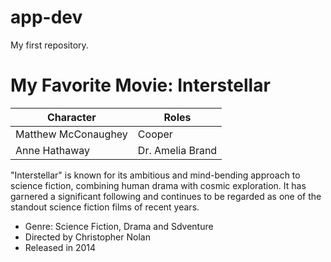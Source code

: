 # app-dev
My first repository.
# My Favorite Movie: Interstellar
| Character | Roles |
| ----------- | ----------- |
| Matthew McConaughey | Cooper |
| Anne Hathaway | Dr. Amelia Brand |

"Interstellar" is known for its ambitious and mind-bending approach to science fiction, combining human drama with cosmic exploration. It has garnered a significant following and continues to be regarded as one of the standout science fiction films of recent years.
- Genre: Science Fiction, Drama and Sdventure
- Directed by Christopher Nolan
- Released in 2014
